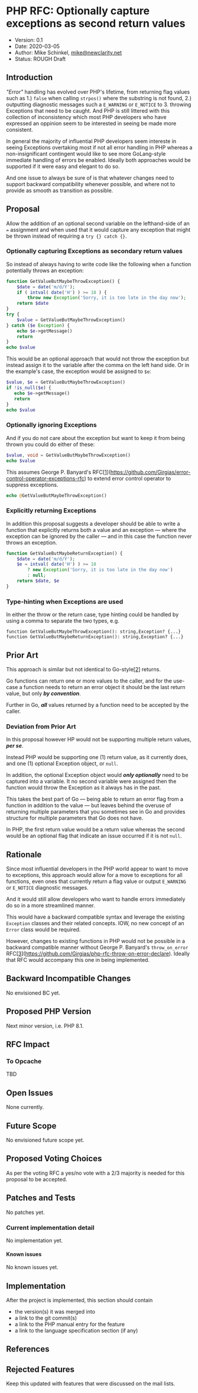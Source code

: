 # PHP RFC: Optionally capture exceptions as second return values
  * Version: 0.1
  * Date: 2020-03-05
  * Author: Mike Schinkel, <mike@newclarity.net>
  * Status: ROUGH Draft

## Introduction

_"Error"_ handling has evolved over PHP's lifetime, from returning flag values such as 1.)  `false` when calling `strpos()` where the substring is not found, 2.) outputting diagnostic messages such a `E_WARNING` or `E_NOTICE` to 3. throwing Exceptions that need to be caught. And PHP is still littered with this collection of inconsistency which most PHP developers who have expressed an oppinion seem to be interested in seeing be made more consistent.

In general the majority of influential PHP developers seem intereste in seeing Exceptions overtaking most if not all error handling in PHP whereas a non-insignificant contingent would like to see more GoLang-style immediate handling of errors be enabled. Ideally both approaches would be supported if it were easy and elegant to do so.

And one issue to always be sure of is that whatever changes need to support backward compatibility whenever possible, and where not to provide as smooth as transition as possible.

## Proposal

Allow the addition of an optional second variable on the lefthand-side of an `=` assignment and when used that it would capture any exception that might be thrown instead of requiring a `try {} catch {}`.

### Optionally capturing Exceptions as secondary return values

So instead of always having to write code like the following when a function potentially throws an exception:

```php
function GetValueButMaybeThrowException() {
    $date = date('m/d/Y');
    if ( intval( date('H') ) >= 18 ) { 
        throw new Exception('Sorry, it is too late in the day now');
    return $date
}
try {
    $value = GetValueButMaybeThrowException()
} catch ($e Exception) {
    echo $e->getMessage()
    return
}
echo $value
```

This would be an optional approach that would not throw the exception but instead assign it to the variable after the comma on the left hand side. Or in the example's case, the exception would be assigned to `$e`:

```php
$value, $e = GetValueButMaybeThrowException()
if !is_null($e) {
   echo $e->getMessage()
   return
}
echo $value
```
### Optionally ignoring Exceptions

And if you do not care about the exception but want to keep it from being thrown you could do either of these:

```php
$value, void = GetValueButMaybeThrowException()
echo $value
```

This assumes George P. Banyard's RFC[[1]](https://github.com/Girgias/error-control-operator-exceptions-rfc) to extend error control operator to suppress exceptions.

```php
echo @GetValueButMaybeThrowException()
```

### Explicitly returning Exceptions
In addition this proposal suggests a developer should be able to write a function that explicitly returns both a value and an exception — where the exception can be ignored by the caller — and in this case the function never throws an exception.

```php
function GetValueButMaybeReturnException() {
    $date = date('m/d/Y');
    $e = intval( date('H') ) >= 18 
        ? new Exception('Sorry, it is too late in the day now')
        : null;
    return $date, $e
}
```
### Type-hinting when Exceptions are used
In either the throw or the return case, type hinting could be handled by using a comma to separate the two types, e.g.

```
function GetValueButMaybeThrowException(): string,Exception? {...}
function GetValueButMaybeReturnException(): string,Exception? {...}
```


## Prior Art

This approach is similar but not identical to Go-style[[2]](https://blog.golang.org/error-handling-and-go) returns.

Go functions can return one or more values to the caller, and for the use-case a function needs to return an error object it should be the last return value, but only _**by convention**_.

Further in Go, _**all**_ values returned by a function need to be accepted by the caller.

### Deviation from Prior Art
In this proposal however HP would not be supporting multiple return values, _**per se**_.

Instead PHP would be supporting one (1) return value, as it currently does, and one (1) optional Exception object, or `null`.

In addition, the optional Exception object would _**only optionally**_ need to be captured into a variable. It no second variable were assigned then the function would throw the Exception as it always has in the past.

This takes the best part of Go — being able to return an error flag from a function in addition to the value — but leaves behind the overuse of returning multiple parameters that you sometimes see in Go and provides structure for multiple parameters that Go does not have.

In PHP, the first return value would be a return value whereas the second would be an optional flag that indicate an issue occurred if it is not `null`.

## Rationale

Since most influential developers in the PHP world appear to want to move to exceptions, this approach would allow for a move to exceptions for all functions, even ones that currently return a flag value or output `E_WARNING` or `E_NOTICE` diagnostic messages.

And it would still allow developers who want to handle errors immediately do so in a more streamlined manner.

This would have a backward compatible syntax and leverage the existing `Exception` classes and their related concepts. IOW, no new concept of an `Error` class would be required.

However, changes to existing functions in PHP would not be possible in a backward compatible manner without George P. Banyard's `throw_on_error` RFC[[3]](https://github.com/Girgias/php-rfc-throw-on-error-declare). Ideally that RFC would accompany this one in being implemented.

## Backward Incompatible Changes

No envisioned BC yet.

## Proposed PHP Version

Next minor version, i.e. PHP 8.1.

## RFC Impact 

### To Opcache

TBD

## Open Issues

None currently.

## Future Scope

No envisioned future scope yet.

## Proposed Voting Choices

As per the voting RFC a yes/no vote with a 2/3 majority is needed for this proposal to be accepted.

## Patches and Tests

No patches yet.

### Current implementation detail

No implementation yet.

#### Known issues

No known issues yet.

## Implementation 
After the project is implemented, this section should contain
  - the version(s) it was merged into
  - a link to the git commit(s)
  - a link to the PHP manual entry for the feature
  - a link to the language specification section (if any)

## References

[1]:
[2]:
[3]:
[4]:


## Rejected Features 
Keep this updated with features that were discussed on the mail lists.
